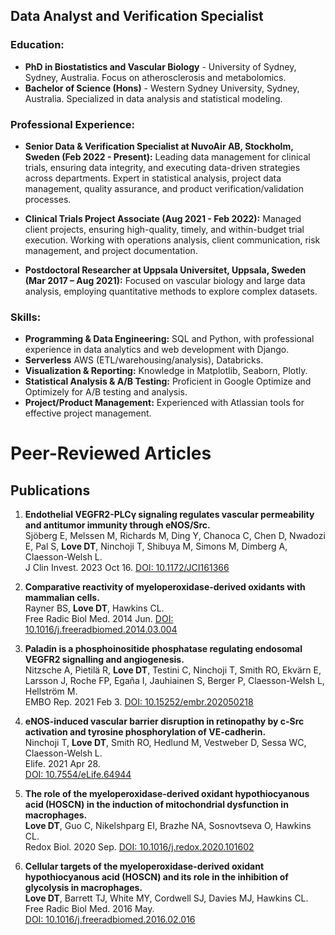## Data Analyst and Verification Specialist

### Education:

- **PhD in Biostatistics and Vascular Biology** - University of Sydney, Sydney, Australia. Focus on atherosclerosis and metabolomics.
- **Bachelor of Science (Hons)** - Western Sydney University, Sydney, Australia. Specialized in data analysis and statistical modeling.

### Professional Experience:

- **Senior Data & Verification Specialist at NuvoAir AB, Stockholm, Sweden (Feb 2022 - Present):** Leading data management for clinical trials, ensuring data integrity, and executing data-driven strategies across departments. Expert in statistical analysis, project data management, quality assurance, and product verification/validation processes.

- **Clinical Trials Project Associate (Aug 2021 - Feb 2022):** Managed client projects, ensuring high-quality, timely, and within-budget trial execution. Working with operations analysis, client communication, risk management, and project documentation.

- **Postdoctoral Researcher at Uppsala Universitet, Uppsala, Sweden (Mar 2017 – Aug 2021):** Focused on vascular biology and large data analysis, employing quantitative methods to explore complex datasets.

### Skills:

- **Programming & Data Engineering:** SQL and Python, with professional experience in data analytics and web development with Django.
- **Serverless** AWS (ETL/warehousing/analysis), Databricks.
- **Visualization & Reporting:** Knowledge in Matplotlib, Seaborn, Plotly. 
- **Statistical Analysis & A/B Testing:** Proficient in Google Optimize and Optimizely for A/B testing and analysis.
- **Project/Product Management:** Experienced with Atlassian tools for effective project management.

# Peer-Reviewed Articles

## Publications

1. **Endothelial VEGFR2-PLCγ signaling regulates vascular permeability and antitumor immunity through eNOS/Src.**  
   Sjöberg E, Melssen M, Richards M, Ding Y, Chanoca C, Chen D, Nwadozi E, Pal S, **Love DT**, Ninchoji T, Shibuya M, Simons M, Dimberg A, Claesson-Welsh L.  
   J Clin Invest. 2023 Oct 16. 
   [DOI: 10.1172/JCI161366](https://doi.org/10.1172/JCI161366)

2. **Comparative reactivity of myeloperoxidase-derived oxidants with mammalian cells.**  
   Rayner BS, **Love DT**, Hawkins CL.  
   Free Radic Biol Med. 2014 Jun. 
   [DOI: 10.1016/j.freeradbiomed.2014.03.004](https://doi.org/10.1016/j.freeradbiomed.2014.03.004)

3. **Paladin is a phosphoinositide phosphatase regulating endosomal VEGFR2 signalling and angiogenesis.**  
   Nitzsche A, Pietilä R, **Love DT**, Testini C, Ninchoji T, Smith RO, Ekvärn E, Larsson J, Roche FP, Egaña I, Jauhiainen S, Berger P, Claesson-Welsh L, Hellström M.  
   EMBO Rep. 2021 Feb 3. 
   [DOI: 10.15252/embr.202050218](https://doi.org/10.15252/embr.202050218)

4. **eNOS-induced vascular barrier disruption in retinopathy by c-Src activation and tyrosine phosphorylation of VE-cadherin.**  
   Ninchoji T, **Love DT**, Smith RO, Hedlund M, Vestweber D, Sessa WC, Claesson-Welsh L.  
   Elife. 2021 Apr 28.  
   [DOI: 10.7554/eLife.64944](https://doi.org/10.7554/eLife.64944)

5. **The role of the myeloperoxidase-derived oxidant hypothiocyanous acid (HOSCN) in the induction of mitochondrial dysfunction in macrophages.**  
   **Love DT**, Guo C, Nikelshparg EI, Brazhe NA, Sosnovtseva O, Hawkins CL.  
   Redox Biol. 2020 Sep.
   [DOI: 10.1016/j.redox.2020.101602](https://doi.org/10.1016/j.redox.2020.101602)

6. **Cellular targets of the myeloperoxidase-derived oxidant hypothiocyanous acid (HOSCN) and its role in the inhibition of glycolysis in macrophages.**  
   **Love DT**, Barrett TJ, White MY, Cordwell SJ, Davies MJ, Hawkins CL.  
   Free Radic Biol Med. 2016 May.  
   [DOI: 10.1016/j.freeradbiomed.2016.02.016](https://doi.org/10.1016/j.freeradbiomed.2016.02.016)
